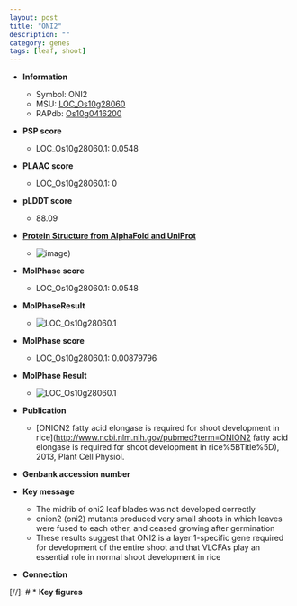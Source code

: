 ```yaml
---
layout: post
title: "ONI2"
description: ""
category: genes
tags: [leaf, shoot]
---
```


* **Information**  
    + Symbol: ONI2  
    + MSU: [LOC_Os10g28060](http://rice.plantbiology.msu.edu/cgi-bin/ORF_infopage.cgi?orf=LOC_Os10g28060)  
    + RAPdb: [Os10g0416200](http://rapdb.dna.affrc.go.jp/viewer/gbrowse_details/irgsp1?name=Os10g0416200)  

* **PSP score**  
    + LOC_Os10g28060.1: 0.0548 

* **PLAAC score**  
    + LOC_Os10g28060.1: 0 

* **pLDDT score**
    + 88.09

* **[Protein Structure from AlphaFold and UniProt](https://www.uniprot.org/uniprotkb/Q7XEM4/entry#structure)**
    + ![image](https://ricepsp.github.io/images/Q7/AF-Q7XEM4-F1.png))

* **MolPhase score**
    + LOC_Os10g28060.1: 0.0548

* **MolPhaseResult**
    + ![LOC_Os10g28060.1](https://ricepsp.github.io/pictures/LOC_Os10g/LOC_Os10g28060.1.png)

* **MolPhase score**
    + LOC_Os10g28060.1: 0.00879796

* **MolPhase Result**
    + ![LOC_Os10g28060.1](https://304243504.github.io/Pictures/LOC_Os10g/LOC_Os10g28060.1.png)

* **Publication**  
    + [ONION2 fatty acid elongase is required for shoot development in rice](http://www.ncbi.nlm.nih.gov/pubmed?term=ONION2 fatty acid elongase is required for shoot development in rice%5BTitle%5D), 2013, Plant Cell Physiol.

* **Genbank accession number**  

* **Key message**  
    + The midrib of oni2 leaf blades was not developed correctly
    + onion2 (oni2) mutants produced very small shoots in which leaves were fused to each other, and ceased growing after germination
    + These results suggest that ONI2 is a layer 1-specific gene required for development of the entire shoot and that VLCFAs play an essential role in normal shoot development in rice

* **Connection**  

[//]: # * **Key figures**  


